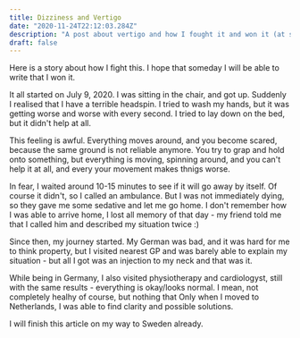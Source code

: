 ```yaml
---
title: Dizziness and Vertigo
date: "2020-11-24T22:12:03.284Z"
description: "A post about vertigo and how I fought it and won it (at some point)"
draft: false
---
```


Here is a story about how I fight this. I hope that someday I will be able to write that I won it. 

It all started on July 9, 2020. 
I was sitting in the chair, and got up. Suddenly I realised that I have a terrible headspin. I tried to wash my hands, but it was getting worse and worse with every second. I tried to lay down on the bed, but it didn't help at all. 

This feeling is awful. Everything moves around, and you become scared, because the same ground is not reliable anymore. You try to grap and hold onto something, but everything is moving, spinning around, and you can't help it at all, and every your movement makes thnigs worse.

In fear, I waited around 10-15 minutes to see if it will go away by itself. Of course it didn't, so I called an ambulance. But I was not immediately dying, so they gave me some sedative and let me go home. I don't remember how I was able to arrive home, I lost all memory of that day - my friend told me that I called him and described my situation twice :)

Since then, my journey started. My German was bad, and it was hard for me to think property, but I visited nearest GP and was barely able to explain my situation - but all I got was an injection to my neck and that was it.

While being in Germany, I also visited physiotherapy and cardiologyst, still with the same results - everything is okay/looks normal. I mean, not completely healhy of course, but nothing that  Only when I moved to Netherlands, I was able to find clarity and possible solutions.

I will finish this article on my way to Sweden already.